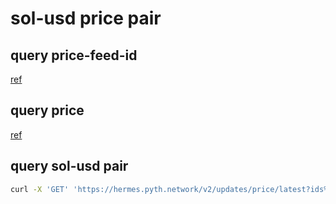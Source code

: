 # sol-usd price pair
## query price-feed-id
[ref](https://www.pyth.network/developers/price-feed-ids)

## query price
[ref](https://docs.pyth.network/price-feeds/fetch-price-updates#rest-api)

## query sol-usd pair
```bash
curl -X 'GET' 'https://hermes.pyth.network/v2/updates/price/latest?ids%5B%5D=0xef0d8b6fda2ceba41da15d4095d1da392a0d2f8ed0c6c7bc0f4cfac8c280b56d' | jq
```
